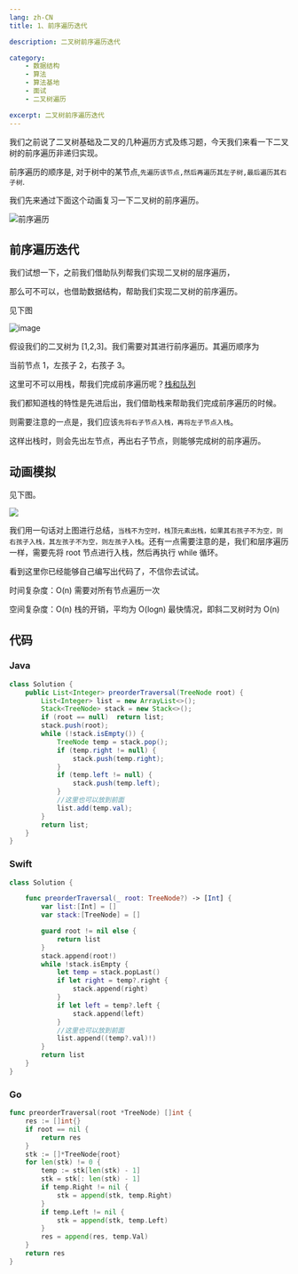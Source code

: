```yaml
---
lang: zh-CN
title: 1、前序遍历迭代

description: 二叉树前序遍历迭代

category: 
    - 数据结构
    - 算法
    - 算法基地
    - 面试
    - 二叉树遍历

excerpt: 二叉树前序遍历迭代
---
```


我们之前说了二叉树基础及二叉的几种遍历方式及练习题，今天我们来看一下二叉树的前序遍历非递归实现。

前序遍历的顺序是, 对于树中的某节点,`先遍历该节点,然后再遍历其左子树,最后遍历其右子树`.

我们先来通过下面这个动画复习一下二叉树的前序遍历。

![前序遍历](https://chengxuchu-1301103198.cos.ap-beijing.myqcloud.com/Photo/202304162339853.gif)

## 前序遍历迭代

我们试想一下，之前我们借助队列帮我们实现二叉树的层序遍历，

那么可不可以，也借助数据结构，帮助我们实现二叉树的前序遍历。

见下图

![image](https://chengxuchu-1301103198.cos.ap-beijing.myqcloud.com/Photo/202304162339535.png)

假设我们的二叉树为 [1,2,3]。我们需要对其进行前序遍历。其遍历顺序为

当前节点 1，左孩子 2，右孩子 3。

这里可不可以用栈，帮我们完成前序遍历呢？[栈和队列](../01-数据结构/栈和队列.md)

我们都知道栈的特性是先进后出，我们借助栈来帮助我们完成前序遍历的时候。

则需要注意的一点是，我们应该`先将右子节点入栈，再将左子节点入栈`。

这样出栈时，则会先出左节点，再出右子节点，则能够完成树的前序遍历。

## 动画模拟

见下图。

![](https://chengxuchu-1301103198.cos.ap-beijing.myqcloud.com/Photo/202304162338509.gif)

我们用一句话对上图进行总结，`当栈不为空时，栈顶元素出栈，如果其右孩子不为空，则右孩子入栈，其左孩子不为空，则左孩子入栈`。还有一点需要注意的是，我们和层序遍历一样，需要先将 root 节点进行入栈，然后再执行 while 循环。

看到这里你已经能够自己编写出代码了，不信你去试试。

时间复杂度：O(n) 需要对所有节点遍历一次

空间复杂度：O(n) 栈的开销，平均为 O(logn) 最快情况，即斜二叉树时为 O(n)

## 代码

### Java

```java
class Solution {
    public List<Integer> preorderTraversal(TreeNode root) {
        List<Integer> list = new ArrayList<>();
        Stack<TreeNode> stack = new Stack<>();
        if (root == null)  return list;
        stack.push(root);
        while (!stack.isEmpty()) {
            TreeNode temp = stack.pop();
            if (temp.right != null) {
                stack.push(temp.right);
            }
            if (temp.left != null) {
                stack.push(temp.left);
            }
            //这里也可以放到前面
            list.add(temp.val);
        }
        return list;
    }
}
```

### Swift

```swift
class Solution {

    func preorderTraversal(_ root: TreeNode?) -> [Int] {
        var list:[Int] = []
        var stack:[TreeNode] = []

        guard root != nil else {
            return list
        }
        stack.append(root!)
        while !stack.isEmpty {
            let temp = stack.popLast()
            if let right = temp?.right {
                stack.append(right)
            }
            if let left = temp?.left {
                stack.append(left)
            }
            //这里也可以放到前面
            list.append((temp?.val)!)
        }
        return list
    }
}
```

### Go

```go
func preorderTraversal(root *TreeNode) []int {
    res := []int{}
    if root == nil {
        return res
    }
    stk := []*TreeNode{root}
    for len(stk) != 0 {
        temp := stk[len(stk) - 1]
        stk = stk[: len(stk) - 1]
        if temp.Right != nil {
            stk = append(stk, temp.Right)
        }
        if temp.Left != nil {
            stk = append(stk, temp.Left)
        }
        res = append(res, temp.Val)
    }
    return res
}
```
